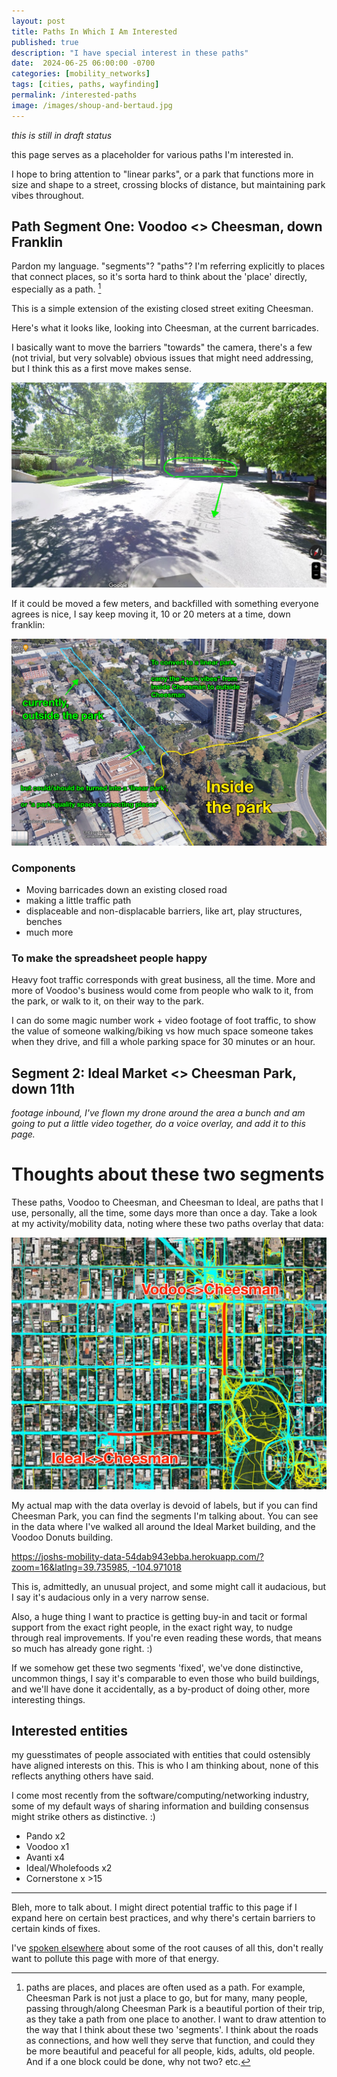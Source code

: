 ```yaml
---
layout: post
title: Paths In Which I Am Interested
published: true
description: "I have special interest in these paths"
date:  2024-06-25 06:00:00 -0700
categories: [mobility_networks]
tags: [cities, paths, wayfinding]
permalink: /interested-paths
image: /images/shoup-and-bertaud.jpg
---
```


_this is still in draft status_

this page serves as a placeholder for various paths I'm interested in. 

I hope to bring attention to "linear parks", or a park that functions more in size and shape to a street, crossing blocks of distance, but maintaining park vibes throughout. 


## Path Segment One: Voodoo <> Cheesman, down Franklin

Pardon my language. "segments"? "paths"? I'm referring explicitly to places that connect places, so it's sorta hard to think about the 'place' directly, especially as a path. [^paths-are-places]


[^paths-are-places]: paths are places, and places are often used as a path. For example, Cheesman Park is not just a place to go, but for many, many people, passing through/along Cheesman Park is a beautiful portion of their trip, as they take a path from one place to another. I want to draw attention to the way that I think about these two 'segments'. I think about the roads as connections, and how well they serve that function, and could they be more beautiful and peaceful for all people, kids, adults, old people. And if a one block could be done, why not two? etc. 

This is a simple extension of the existing closed street exiting Cheesman. 

Here's what it looks like, looking into Cheesman, at the current barricades. 

I basically want to move the barriers "towards" the camera, there's a few (not trivial, but very solvable) obvious issues that might need addressing, but I think this as a first move makes sense. 

![franklin entrance](/images/franklin_entrance.jpg)

If it could be moved a few meters, and backfilled with something everyone agrees is nice, I say keep moving it, 10 or 20 meters at a time, down franklin:

![longer goal](images/continue_the_park.jpg)

### Components

- Moving barricades down an existing closed road
- making a little traffic path
- displaceable and non-displacable barriers, like art, play structures, benches
- much more

### To make the spreadsheet people happy

Heavy foot traffic corresponds with great business, all the time. More and more of Voodoo's business would come from people who walk to it, from the park, or walk to it, on their way to the park. 

I can do some magic number work + video footage of foot traffic, to show the value of someone walking/biking vs how much space someone takes when they drive, and fill a whole parking space for 30 minutes or an hour. 


## Segment 2: Ideal Market <> Cheesman Park, down 11th

_footage inbound, I've flown my drone around the area a bunch and am going to put a little video together, do a voice overlay, and add it to this page._

# Thoughts about these two segments

These paths, Voodoo to Cheesman, and Cheesman to Ideal, are paths that I use, personally, all the time, some days more than once a day. Take a look at my activity/mobility data, noting where these two paths overlay that data:

![two_paths](images/just_two_segments.jpg)

My actual map with the data overlay is devoid of labels, but if you can find Cheesman Park, you can find the segments I'm talking about. You can see in the data where I've walked all around the Ideal Market building, and the Voodoo Donuts building.

[https://joshs-mobility-data-54dab943ebba.herokuapp.com/?zoom=16&latlng=39.735985, -104.971018](https://joshs-mobility-data-54dab943ebba.herokuapp.com/?zoom=16&latlng=39.735985,%20-104.971018)


This is, admittedly, an unusual project, and some might call it audacious, but I say it's audacious only in a very narrow sense.

Also, a huge thing I want to practice is getting buy-in and tacit or formal support from the exact right people, in the exact right way, to nudge through real improvements. If you're even reading these words, that means so much has already gone right. :)

If we somehow get these two segments 'fixed', we've done distinctive, uncommon things, I say it's comparable to even those who build buildings, and we'll have done it accidentally, as a by-product of doing other, more interesting things. 



## Interested entities

my guesstimates of people associated with entities that could ostensibly have aligned interests on this. This is who I am thinking about, none of this reflects anything others have said. 

I come most recently from the software/computing/networking industry, some of my default ways of sharing information and building consensus might strike others as distinctive. :)

- Pando x2
- Voodoo x1
- Avanti x4
- Ideal/Wholefoods x2
- Cornerstone x >15

------------

Bleh, more to talk about. I might direct potential traffic to this page if I expand here on certain best practices, and  why there's certain barriers to certain kinds of fixes.

I've [spoken elsewhere](https://zoningverydifferentthanours.substack.com/) about some of the root causes of all this, don't really want to pollute this page with more of that energy. 